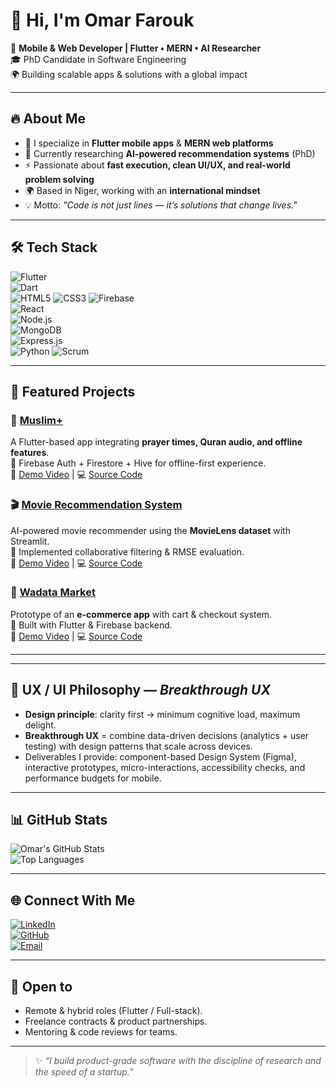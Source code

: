 # 👋 Hi, I'm Omar Farouk  

🚀 **Mobile & Web Developer | Flutter • MERN • AI Researcher**  
🎓 PhD Candidate in Software Engineering  
🌍 Building scalable apps & solutions with a global impact  

---

## 🔥 About Me  

- 📱 I specialize in **Flutter mobile apps** & **MERN web platforms**  
- 🤖 Currently researching **AI-powered recommendation systems** (PhD)  
- ⚡ Passionate about **fast execution, clean UI/UX, and real-world problem solving**  
- 🌍 Based in Niger, working with an **international mindset**  
- 💡 Motto: *"Code is not just lines — it’s solutions that change lives."*  

---

## 🛠️ Tech Stack  

![Flutter](https://img.shields.io/badge/Flutter-02569B?style=for-the-badge&logo=flutter&logoColor=white)  
![Dart](https://img.shields.io/badge/Dart-0175C2?style=for-the-badge&logo=dart&logoColor=white)  
![HTML5](https://img.shields.io/badge/HTML5-E34F26?style=for-the-badge&logo=html5&logoColor=white)
![CSS3](https://img.shields.io/badge/CSS3-1572B6?style=for-the-badge&logo=css3&logoColor=white)
![Firebase](https://img.shields.io/badge/Firebase-FFCA28?style=for-the-badge&logo=firebase&logoColor=black)  
![React](https://img.shields.io/badge/React-20232A?style=for-the-badge&logo=react&logoColor=61DAFB)  
![Node.js](https://img.shields.io/badge/Node.js-339933?style=for-the-badge&logo=nodedotjs&logoColor=white)  
![MongoDB](https://img.shields.io/badge/MongoDB-4EA94B?style=for-the-badge&logo=mongodb&logoColor=white)  
![Express.js](https://img.shields.io/badge/Express.js-404D59?style=for-the-badge)  
![Python](https://img.shields.io/badge/Python-3776AB?style=for-the-badge&logo=python&logoColor=white)
![Scrum](https://img.shields.io/badge/Scrum-6DA544?style=for-the-badge)

---

## 📂 Featured Projects  

### 📱 [Muslim+](#)  
A Flutter-based app integrating **prayer times, Quran audio, and offline features**.  
🔹 Firebase Auth + Firestore + Hive for offline-first experience.  
🎥 [Demo Video](#) | 💻 [Source Code](https://github.com/Phnix01/Muslim-.git)  

### 🎬 [Movie Recommendation System](#)  
AI-powered movie recommender using the **MovieLens dataset** with Streamlit.  
🔹 Implemented collaborative filtering & RMSE evaluation.  
🎥 [Demo Video](#) | 💻 [Source Code](#)  

### 🛒 [Wadata Market](#)  
Prototype of an **e-commerce app** with cart & checkout system.  
🔹 Built with Flutter & Firebase backend.  
🎥 [Demo Video](#) | 💻 [Source Code](https://github.com/Phnix01/wadata_market_v1.git)  

---

---

## 🎨 UX / UI Philosophy — *Breakthrough UX*
- **Design principle**: clarity first → minimum cognitive load, maximum delight.  
- **Breakthrough UX** = combine data-driven decisions (analytics + user testing) with design patterns that scale across devices.  
- Deliverables I provide: component-based Design System (Figma), interactive prototypes, micro-interactions, accessibility checks, and performance budgets for mobile.

---

## 📊 GitHub Stats  

![Omar's GitHub Stats](https://github-readme-stats.vercel.app/api?username=Phnix01&show_icons=true&theme=radical)  
![Top Languages](https://github-readme-stats.vercel.app/api/top-langs/?username=Phnix01&layout=compact&theme=radical)  

---

## 🌐 Connect With Me  

[![LinkedIn](https://img.shields.io/badge/LinkedIn-0077B5?style=for-the-badge&logo=linkedin&logoColor=white)](https://linkedin.com/in/omarfarouk)  
[![GitHub](https://img.shields.io/badge/GitHub-100000?style=for-the-badge&logo=github&logoColor=white)](https://github.com/omarfarouk)  
[![Email](https://img.shields.io/badge/Email-D14836?style=for-the-badge&logo=gmail&logoColor=white)](mailto:youremail@example.com)  

---
## 🤝 Open to
- Remote & hybrid roles (Flutter / Full-stack).  
- Freelance contracts & product partnerships.  
- Mentoring & code reviews for teams.

---

> ✨ *“I build product-grade software with the discipline of research and the speed of a startup.”*  
